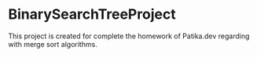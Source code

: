 # BinarySearchTreeProject

This project is created for complete the homework of Patika.dev regarding with merge sort algorithms.
